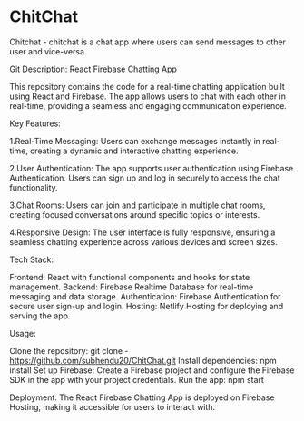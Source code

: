 # ChitChat
Chitchat -  chitchat is a chat app where  users can send messages to other user and vice-versa.


Git Description: React Firebase Chatting App

This repository contains the code for a real-time chatting application built using React and Firebase. The app allows users to chat with each other in real-time, providing a seamless and engaging communication experience.

Key Features:

1.Real-Time Messaging: Users can exchange messages instantly in real-time, creating a dynamic and interactive chatting experience.

2.User Authentication: The app supports user authentication using Firebase Authentication. Users can sign up and log in securely to access the chat functionality.

3.Chat Rooms: Users can join and participate in multiple chat rooms, creating focused conversations around specific topics or interests.

4.Responsive Design: The user interface is fully responsive, ensuring a seamless chatting experience across various devices and screen sizes.



Tech Stack:

Frontend: React with functional components and hooks for state management.
Backend: Firebase Realtime Database for real-time messaging and data storage.
Authentication: Firebase Authentication for secure user sign-up and login.
Hosting: Netlify Hosting for deploying and serving the app.


Usage:

Clone the repository: git clone - https://github.com/subhendu20/ChitChat.git
Install dependencies: npm install
Set up Firebase: Create a Firebase project and configure the Firebase SDK in the app with your project credentials.
Run the app: npm start


Deployment:
The React Firebase Chatting App is deployed on Firebase Hosting, making it accessible for users to interact with.
